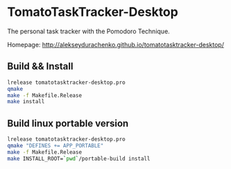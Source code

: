 # TomatoTaskTracker-Desktop

The personal task tracker with the Pomodoro Technique.

Homepage: http://alekseydurachenko.github.io/tomatotasktracker-desktop/

## Build && Install
```bash
lrelease tomatotasktracker-desktop.pro
qmake
make -f Makefile.Release
make install
```

## Build linux portable version
```bash
lrelease tomatotasktracker-desktop.pro
qmake "DEFINES += APP_PORTABLE"
make -f Makefile.Release
make INSTALL_ROOT=`pwd`/portable-build install
```
